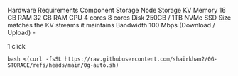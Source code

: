 Hardware Requirements
Component	Storage Node	Storage KV
Memory	16 GB RAM	32 GB RAM
CPU	4 cores	8 cores
Disk	250GB / 1TB NVMe SSD	Size matches the KV streams it maintains
Bandwidth	100 Mbps (Download / Upload)	-




1 click

<pre><code>bash <(curl -fsSL https://raw.githubusercontent.com/shairkhan2/0G-STORAGE/refs/heads/main/0g-auto.sh)
</code></pre>

